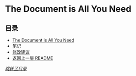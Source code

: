 # The Document is All You Need

## 目录
- [The Document is All You Need](https://s3tlxskbq3.feishu.cn/docx/NyPqdCKraoXz9gxNVCfcIFdnnAc?continueFlag=0f3e03decdf4cadde0a19bcedd4f0820)
- [笔记](./The%20Document%20is%20All%20You%20Need%20Notes.pdf)
- [修改建议](./The%20Document%20is%20All%20You%20Need%20Advice.md)
- [返回上一层 README](../README.md)


*[跳转至目录](#目录)*
